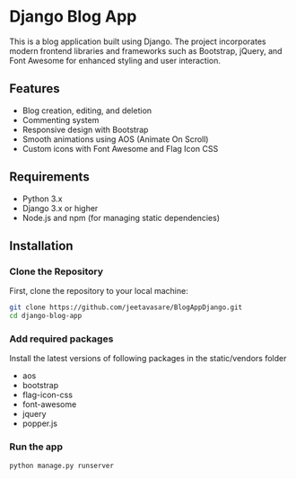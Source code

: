 # Django Blog App

This is a blog application built using Django. The project incorporates modern frontend libraries and frameworks such as Bootstrap, jQuery, and Font Awesome for enhanced styling and user interaction.

## Features

- Blog creation, editing, and deletion
- Commenting system
- Responsive design with Bootstrap
- Smooth animations using AOS (Animate On Scroll)
- Custom icons with Font Awesome and Flag Icon CSS

## Requirements

- Python 3.x
- Django 3.x or higher
- Node.js and npm (for managing static dependencies)

## Installation

### Clone the Repository

First, clone the repository to your local machine:

```bash
git clone https://github.com/jeetavasare/BlogAppDjango.git
cd django-blog-app
```

### Add required packages 
Install the latest versions of following packages in the static/vendors folder
- aos
- bootstrap
- flag-icon-css
- font-awesome
- jquery
- popper.js

### Run the app
```bash
python manage.py runserver
```

